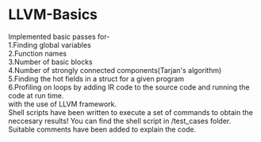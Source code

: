 # LLVM-Basics
Implemented basic passes for-</br>
1.Finding global variables</br>
2.Function names</br>
3.Number of basic blocks</br>
4.Number of strongly connected components(Tarjan's algorithm)</br>
5.Finding the hot fields in a struct for a given program</br>
6.Profiling on loops by adding IR code to the source code and running the code at run time.</br>
with the use of LLVM framework.
</br>
Shell scripts have been written to execute a set of commands to obtain the neccesary results!
You can find the shell script in /test_cases folder.
</br>
Suitable comments have been added to explain the code.
